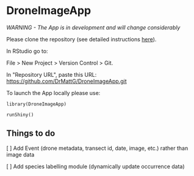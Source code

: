 # DroneImageApp

*WARNING - The App is in development and will change considerably*

Please clone the repository (see detailed instructions [here](https://happygitwithr.com/rstudio-git-github.html)). 

In RStudio go to:

 File > New Project > Version Control > Git.
 
In "Repository URL", paste this URL:  https://github.com/DrMattG/DroneImageApp.git

To launch the App locally please use:


```
library(DroneImageApp)

runShiny()
```

## Things to do

[ ] Add Event (drone metadata, transect id, date, image, etc.) rather than image data 

[ ] Add species labelling module (dynamically update occurrence data)

